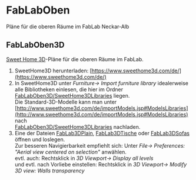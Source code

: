 # FabLabOben
Pläne für die oberen Räume im FabLab Neckar-Alb

## FabLabOben3D
[Sweet Home 3D](https://www.sweethome3d.com/)-Pläne für die oberen Räume im FabLab.  

1. SweetHome3D herunterladen: [https://www.sweethome3d.com/de/](https://www.sweethome3d.com/de/)
2. In SweetHome3D unter *Furniture-> Import furniture library* idealerweise alle Bibliotheken einlesen, die hier im Ordner [FabLabOben3D/SweetHome3DLibraries](FabLabOben3D/SweetHome3DLibraries) liegen.    
Die Standard-3D-Modelle kann man unter
[http://www.sweethome3d.com/de/importModels.jsp#ModelsLibraries](http://www.sweethome3d.com/de/importModels.jsp#ModelsLibraries) nach  
[FabLabOben3D/SweetHome3DLibraries](FabLabOben3D/SweetHome3DLibraries) nachladen.
3. Eine der Dateien [FabLab3DPlain](FabLabOben3D/FabLab3DPlain.sh3d), [FabLab3DTische](FabLabOben3D/FabLab3DTische.sh3d) oder [FabLab3DSofas](FabLabOben3D/FabLab3DSofas.sh3d) öffnen und loslegen.  
Zur besseren Navigierbarkeit empfiehlt sich:
Unter *File-> Preferences: "Aerial view centered on selection"* anwählen.  
evtl. auch:
Rechtsklick in *3D Viewport-> Display all levels*  
und evtl. nach Vorliebe einstellen:
Rechtsklick in *3D Viewport-> Modify 3D view: Walls transparency*
